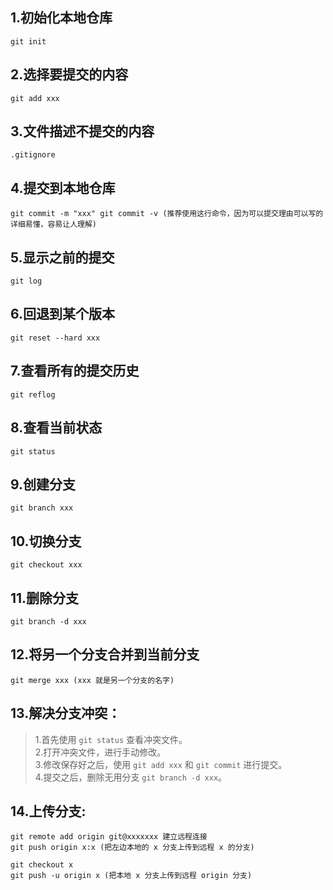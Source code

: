 ## 1.初始化本地仓库

    git init

## 2.选择要提交的内容

    git add xxx

## 3.文件描述不提交的内容

    .gitignore

## 4.提交到本地仓库

    git commit -m "xxx" git commit -v (推荐使用这行命令，因为可以提交理由可以写的详细易懂，容易让人理解)

## 5.显示之前的提交

    git log

## 6.回退到某个版本

    git reset --hard xxx

## 7.查看所有的提交历史

    git reflog

## 8.查看当前状态

    git status

## 9.创建分支

    git branch xxx

## 10.切换分支

    git checkout xxx

## 11.删除分支

    git branch -d xxx

## 12.将另一个分支合并到当前分支

    git merge xxx (xxx 就是另一个分支的名字)

## 13.解决分支冲突：

> 1.首先使用 `git status` 查看冲突文件。  
> 2.打开冲突文件，进行手动修改。  
> 3.修改保存好之后，使用 `git add xxx` 和 `git commit` 进行提交。  
> 4.提交之后，删除无用分支 `git branch -d xxx`。

## 14.上传分支:

    git remote add origin git@xxxxxxx 建立远程连接
    git push origin x:x (把左边本地的 x 分支上传到远程 x 的分支)

    git checkout x
    git push -u origin x (把本地 x 分支上传到远程 origin 分支)
